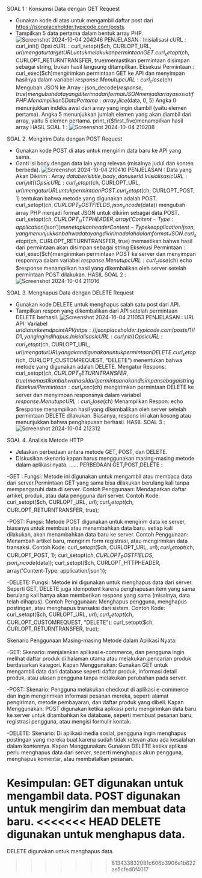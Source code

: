 SOAL 1 : Konsumsi Data dengan GET Request
- Gunakan kode di atas untuk mengambil daftar post dari https://jsonplaceholder.typicode.com/posts.
- Tampilkan 5 data pertama dalam bentuk array PHP.
  ![Screenshot 2024-10-04 204246](https://github.com/user-attachments/assets/845b5c4d-b10f-4ce6-82b6-12eb2e290156)
PENJELASAN :
Inisialisasi cURL :
curl_init()
Opsi cURL :
curl_setopt($ch, CURLOPT_URL, $url)mengatur target URL untuk melakukan permintaan GET.
curl_setopt($ch, CURLOPT_RETURNTRANSFER, true)memastikan permintaan disimpan sebagai string, bukan hasil langsung ditampilkan.
Eksekusi Permintaan :
curl_exec($ch)mengirimkan permintaan GET ke API dan menyimpan hasilnya dalam variabel $response.
Menutup cURL :
curl_close($ch)
Mengubah JSON ke Array :
json_decode($response, true)mengubah data yang diterima dari format JSON menjadi array asosiatif PHP.
Menampilkan 5 Data Pertama :
array_slice($data, 0, 5)
Angka 0 menunjukkan indeks awal dari array yang ingin diambil (yaitu elemen pertama).
Angka 5 menunjukkan jumlah elemen yang akan diambil dari array, yaitu 5 elemen pertama.
print_r($first_five)menampilkan hasil array
HASIL SOAL 1 :
![Screenshot 2024-10-04 210208](https://github.com/user-attachments/assets/b64911ca-4051-4e4f-9885-ca89b7174b76)


SOAL 2. Mengirim Data dengan POST Request
- Gunakan kode POST di atas untuk mengirim data baru ke API yang sama.
- Ganti isi body dengan data lain yang relevan (misalnya judul dan konten berbeda).
![Screenshot 2024-10-04 210410](https://github.com/user-attachments/assets/32cf829c-5ca4-4a8f-8407-36c808d69a73)
PENJELASAN :
Data yang Akan Dikirim :
Array $data berisi title, body, dan userId.
Inisialisasi cURL :
curl_init()
Opsi cURL :
curl_setopt($ch, CURLOPT_URL, $url) mengatur URL untuk permintaan POST.
curl_setopt($ch, CURLOPT_POST, 1) tentukan bahwa metode yang digunakan adalah POST.
curl_setopt($ch, CURLOPT_POSTFIELDS, json_encode($data)) mengubah array PHP menjadi format JSON untuk dikirim sebagai data POST.
curl_setopt($ch, CURLOPT_HTTPHEADER, array('Content-Type: application/json')) menetapkan header Content-Typeke application/json, yang menunjukkan bahwa data yang dikirim adalah dalam format JSON.
curl_setopt($ch, CURLOPT_RETURNTRANSFER, true) memastikan bahwa hasil dari permintaan akan disimpan sebagai string
Eksekusi Permintaan :
curl_exec($ch)mengirimkan permintaan POST ke server dan menyimpan responnya dalam variabel $response.
Menutup cURL :
curl_close($ch)
echo $response menampilkan hasil yang dikembalikan oleh server setelah permintaan POST dilakukan.
HASIL SOAL 2 :
![Screenshot 2024-10-04 211016](https://github.com/user-attachments/assets/b09f73bf-ca9f-4e01-819a-114f16ed69e2)


SOAL 3. Menghapus Data dengan DELETE Request
- Gunakan kode DELETE untuk menghapus salah satu post dari API.
- Tampilkan respon yang dikembalikan dari API setelah permintaan DELETE berhasil.
![Screenshot 2024-10-04 211053](https://github.com/user-attachments/assets/2499a265-e59a-446f-8ac6-46d063b7d7da)
PENJELASAN :
URL API:
Variabel $url diatur ke endpoint API (https://jsonplaceholder.typicode.com/posts/1)  ID 1, yang ingin dihapus.
Inisialisasi cURL:
curl_init()
Opsi cURL:
curl_setopt($ch, CURLOPT_URL, $url) mengatur URL yang akan digunakan untuk permintaan DELETE.
curl_setopt($ch, CURLOPT_CUSTOMREQUEST, "DELETE") menentukan bahwa metode yang digunakan adalah DELETE.
Mengatur Respons:
curl_setopt($ch, CURLOPT_RETURNTRANSFER, true) memastikan bahwa hasil dari permintaan akan disimpan sebagai string
Eksekusi Permintaan:
curl_exec($ch) mengirimkan permintaan DELETE ke server dan menyimpan responsnya dalam variabel $response.
Menutup cURL:
curl_close($ch) 
Menampilkan Respon:
echo $response menampilkan hasil yang dikembalikan oleh server setelah permintaan DELETE dilakukan. Biasanya, respons ini akan kosong atau menunjukkan bahwa penghapusan berhasil.
HASIL SOAL 3 :
![Screenshot 2024-10-04 212312](https://github.com/user-attachments/assets/150c6f1c-4c32-4ed5-a864-88a8ec55b23e)


SOAL 4. Analisis Metode HTTP
- Jelaskan perbedaan antara metode GET, POST, dan DELETE.
- Diskusikan skenario kapan harus menggunakan masing-masing metode dalam aplikasi nyata.
......
  PERBEDAAN GET,POST,DELETE :

  
-GET :
Fungsi: Metode ini digunakan untuk mengambil atau membaca data dari server.Permintaan GET yang sama bisa dilakukan berulang kali tanpa mempengaruhi data di server.
Contoh Penggunaan: Mendapatkan daftar artikel, produk, atau data pengguna dari server.
Contoh Kode:
curl_setopt($ch, CURLOPT_URL, $url);
curl_setopt($ch, CURLOPT_RETURNTRANSFER, true);


-POST:
Fungsi: Metode POST digunakan untuk mengirim data ke server, biasanya untuk membuat atau menambahkan data baru.  setiap kali dilakukan, akan menambahkan data baru ke server.
Contoh Penggunaan: Menambah artikel baru, mengirim form registrasi, atau mengirimkan data transaksi.
Contoh Kode:
curl_setopt($ch, CURLOPT_URL, $url);
curl_setopt($ch, CURLOPT_POST, 1);
curl_setopt($ch, CURLOPT_POSTFIELDS, json_encode($data));
curl_setopt($ch, CURLOPT_HTTPHEADER, array('Content-Type: application/json'));


-DELETE:
Fungsi: Metode ini digunakan untuk menghapus data dari server. Seperti GET, DELETE juga idempotent karena penghapusan item yang sama berulang kali hanya akan memberikan respons yang sama (misalnya, data telah dihapus).
Contoh Penggunaan: Menghapus pengguna, menghapus postingan, atau menghapus transaksi dari sistem.
Contoh Kode:
curl_setopt($ch, CURLOPT_URL, $url);
curl_setopt($ch, CURLOPT_CUSTOMREQUEST, "DELETE");
curl_setopt($ch, CURLOPT_RETURNTRANSFER, true);


Skenario Penggunaan Masing-masing Metode dalam Aplikasi Nyata:

-GET:
Skenario: menjalankan aplikasi e-commerce, dan pengguna ingin melihat daftar produk di halaman utama atau melakukan pencarian produk berdasarkan kategori.
Kapan Menggunakan: Gunakan GET untuk mengambil data dari database seperti daftar produk, informasi detail produk, atau ulasan pengguna tanpa melakukan perubahan pada server.

-POST:
Skenario: Pengguna melakukan checkout di aplikasi e-commerce dan ingin mengirimkan informasi pesanan mereka, seperti alamat pengiriman, metode pembayaran, dan daftar produk yang dibeli.
Kapan Menggunakan: POST digunakan ketika aplikasi perlu mengirimkan data baru ke server untuk ditambahkan ke database, seperti membuat pesanan baru, registrasi pengguna, atau mengisi formulir kontak.

-DELETE:
Skenario: Di aplikasi media sosial, pengguna ingin menghapus postingan yang mereka buat karena sudah tidak relevan atau ada kesalahan dalam kontennya.
Kapan Menggunakan: Gunakan DELETE ketika aplikasi perlu menghapus data dari server, seperti menghapus akun pengguna, menghapus komentar, atau membatalkan pesanan.

Kesimpulan:
GET digunakan untuk mengambil data.
POST digunakan untuk mengirim dan membuat data baru.
<<<<<<< HEAD
DELETE digunakan untuk menghapus data.
=======
DELETE digunakan untuk menghapus data.
>>>>>>> 813433832081c606b3906e1b622ae5cfed0f4017
